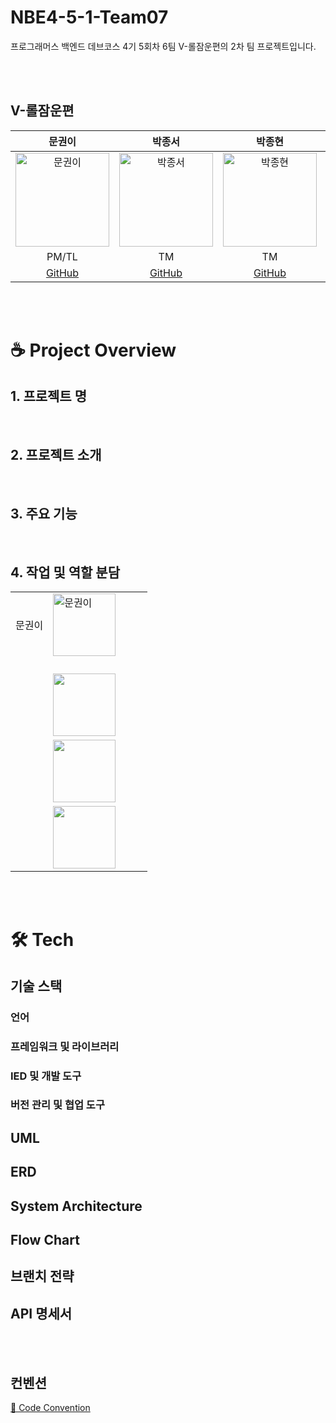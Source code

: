 # NBE4-5-1-Team07
프로그래머스 백엔드 데브코스 4기 5회차 6팀 V-롤잠운편의 2차 팀 프로젝트입니다.

<br/>
<br/>

## V-롤잠운편

|                                           문권이                                           |                                        박종서                                          |                                                        박종현                                                        |                                          서세훈                                           |                                                        조현우                                                        
|:---------------------------------------------------------------------------------------:|:--------------------------------------------------------------------------------------:|:-----------------------------------------------------------------------------------------------------------------:|:--------------------------------------------------------------------------------------:|:-----------------------------------------------------------------------------------------------------------------:|
| <img src="" alt="문권이" width="150"> | <img src="" alt="박종서" width="150"> | <img src="" alt="박종현" width="150"> | <img src="" alt="서세훈" width="150"> | <img src="" alt="조현우" width="150"> |
|                                         PM/TL                                         |                                           TM                                          |                                                        TM                                                         |                                           TM                                          |                                                       TM                                                         |
|                          [GitHub]()                          |                         [GitHub]()                          |                                        [GitHub]()                                        |                         [GitHub]()                          |                                                    [GitHub]()                                                     |

<br/>
<br/>

# ☕ Project Overview

## 1. 프로젝트 명

<br/>

## 2. 프로젝트 소개


<br/>

## 3. 주요 기능


<br/>

## 4. 작업 및 역할 분담
   |     |                                                                                         |                                                                                                  |
   |-----|-----------------------------------------------------------------------------------------|--------------------------------------------------------------------------------------------------|
   | 문권이 | <img src="https://avatars.githubusercontent.com/u/102517739?v=4" alt="문권이" width="100"> | <ul></ul> |
   |  | <img src="">  | <ul></ul>|
   |  | <img src="" alt="" width="100"> | <ul></ul>|
   |  | <img src="" alt="" width="100">  | <ul></ul>|
   |  | <img src="" alt="" width="100">  | <ul></ul> |

<br/>
<br/>


# 🛠️ Tech
## 기술 스택
### 언어


### 프레임워크 및 라이브러리
  
### IED 및 개발 도구

### 버전 관리 및 협업 도구

## UML

## ERD

## System Architecture

## Flow Chart


## 브랜치 전략

## API 명세서
<br/>
<br/>

## 컨벤션

[📌 Code Convention](https://github.com/prgrms-be-devcourse/NBE4-5-1-Team07/wiki/%F0%9F%93%8C-Code-Convention)
